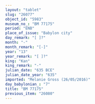 ```yaml
---
layout: "tablet"
slug: "26077"
object_id: "5983"
museum_no_: "BM 77175"
period: "ENB"
place_of_issue: "Babylon city"
day_remark: "[ ]?"
month: "-"
month_remark: "[-]"
year: "13"
year_remark: "[ ]?"
king: "Kan"
king_remark: "-"
julian_date: "635 BCE"
julian_date_year: "635"
imported: "Melanie Gross (26/05/2016)"
day_babylonian_: "7"
title: "BM 77175"
previous_item: "26080"
---
```

